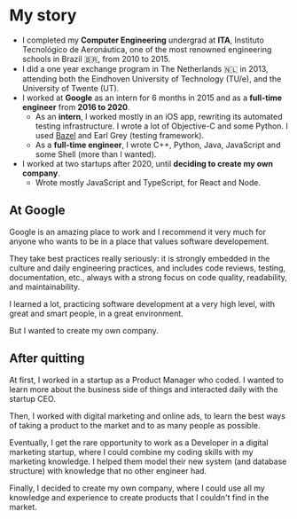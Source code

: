 # My story

- I completed my **Computer Engineering** undergrad at **ITA**, Instituto Tecnológico de Aeronáutica, one of the most renowned engineering schools in Brazil 🇧🇷, from 2010 to 2015.
- I did a one year exchange program in The Netherlands 🇳🇱 in 2013, attending both the Eindhoven University of Technology (TU/e), and the University of Twente (UT).
- I worked at **Google** as an intern for 6 months in 2015 and as a **full-time engineer** from **2016 to 2020**.
  - As an **intern**, I worked mostly in an iOS app, rewriting its automated testing infrastructure. I wrote a lot of Objective-C and some Python. I used [Bazel](https://bazel.build) and Earl Grey (testing framework).
  - As a **full-time engineer**, I wrote C++, Python, Java, JavaScript and some Shell (more than I wanted).
- I worked at two startups after 2020, until **deciding to create my own company**.
  - Wrote mostly JavaScript and TypeScript, for React and Node.

## At Google

Google is an amazing place to work and I recommend it very much for anyone who wants to be in a place that values software developement.

They take best practices really seriously: it is strongly embedded in the culture and daily engineering practices, and includes code reviews, testing, documentation, etc., always with a strong focus on code quality, readability, and maintainability.

I learned a lot, practicing software development at a very high level, with great and smart people, in a great environment.

But I wanted to create my own company.

## After quitting

At first, I worked in a startup as a Product Manager who coded. I wanted to learn more about the business side of things and interacted daily with the startup CEO.

Then, I worked with digital marketing and online ads, to learn the best ways of taking a product to the market and to as many people as possible.

Eventually, I get the rare opportunity to work as a Developer in a digital marketing startup, where I could combine my coding skills with my marketing knowledge. I helped them model their new system (and database structure) with knowledge that no other engineer had.

Finally, I decided to create my own company, where I could use all my knowledge and experience to create products that I couldn't find in the market.
